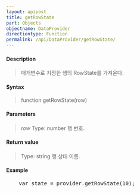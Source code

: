 ```yaml
---
layout: apipost
title: getRowState
part: Objects
objectname: DataProvider
directiontype: Function
permalink: /api/DataProvider/getRowState/
---
```



#### Description

> 매개변수로 지정한 행의 RowState를 가져온다.

#### Syntax

> function getRowState(row)

#### Parameters

> *row*
> Type: number
> 행 번호.

#### Return value

> Type: string
> 행 상태 이름.

#### Example

<pre class="prettyprint">
    var state = provider.getRowState(10);
</pre>


